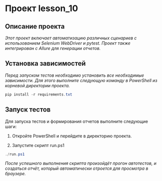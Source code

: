 # Проект lesson_10

## Описание проекта
*Этот проект включает автоматизацию различных сценариев с использованием Selenium WebDriver и pytest. Проект также интегрирован с Allure для генерации отчетов.*

## Установка зависимостей
*Перед запуском тестов необходимо установить все необходимые зависимости. Для этого выполните следующую команду в PowerShell из корневой директории проекта.*
```powershell
pip install -r requirements.txt
```

## Запуск тестов
Для запуска тестов и формирования отчетов выполните следующие шаги:

1. Откройте PowerShell и перейдите в директорию проекта.

2. Запустите скрипт run.ps1

```powershell
./run.ps1
```
*После успешного выполнения скрипта произойдёт прогон автотестов, и создаться отчёт, который автоматически отроется для просмотра в браузере.*
